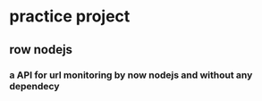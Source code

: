 # practice project

## row nodejs

### a API for url monitoring by now nodejs and without any dependecy
